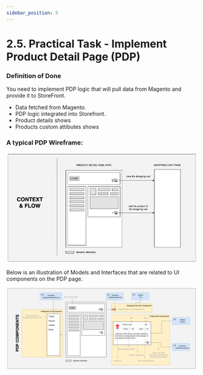 ```yaml
---
sidebar_position: 5
---
```


# 2.5. Practical Task - Implement Product Detail Page (PDP)

### Definition of Done

You need to implement PDP logic that will pull data from Magento and provide it to StoreFront.

- Data fetched from Magento.
- PDP logic integrated into Storefront.
- Product details shows
- Products custom attibutes shows

### A typical PDP Wireframe:

![pdp-wireframe.png](assets/pdp-wireframe.png)

Below is an illustration of Models and Interfaces that are related to UI components on the PDP page.

![pdp-components.png](assets/pdp-components.png)